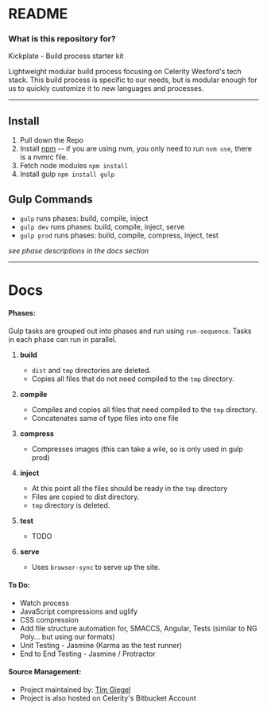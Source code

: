 # README #

### What is this repository for? ###
Kickplate - Build process starter kit

Lightweight modular build process focusing on Celerity Wexford's tech stack. This build process is specific to our needs, but is modular enough for us to quickly customize it to new languages and processes.

----------

## Install ##
1. Pull down the Repo
2. Install [npm](https://nodejs.org/download/) -- if you are using nvm, you only need to run `nvm use`, there is a nvmrc file.
3. Fetch node modules `npm install`
4. Install gulp `npm install gulp`

## Gulp Commands ##
* `gulp` runs phases: build, compile, inject
* `gulp dev` runs phases: build, compile, inject, serve
* `gulp prod` runs phases: build, compile, compress, inject, test

_see phase descriptions in the docs section_

----------

# Docs #

#### Phases: ####
Gulp tasks are grouped out into phases and run using `run-sequence`.  Tasks in each phase can run in parallel.

1. **build**
    * `dist` and `tmp` directories are deleted.
    * Copies all files that do not need compiled to the `tmp` directory.  

2. **compile**
    * Compiles and copies all files that need compiled to the `tmp` directory.  
    * Concatenates same of type files into one file

3. **compress**
    * Compresses images (this can take a wile, so is only used in gulp prod)  

4. **inject**
    * At this point all the files should be ready in the `tmp` directory
    * Files are copied to dist directory.
    * `tmp` directory is deleted.

5. **test**
    * TODO

6. **serve**
    * Uses `browser-sync` to serve up the site.

#### To Do: ####
* Watch process
* JavaScript compressions and uglify
* CSS compression
* Add file structure automation for, SMACCS, Angular, Tests (similar to NG Poly... but using our formats) 
* Unit Testing - Jasmine (Karma as the test runner)
* End to End Testing - Jasmine / Protractor

#### Source Management: ####
* Project maintained by: [Tim Giegel](tgiegel@celerity.com)
* Project is also hosted on Celerity's Bitbucket Account